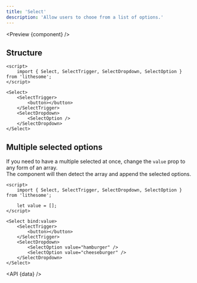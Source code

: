 ```yaml
---
title: 'Select'
description: 'Allow users to chooe from a list of options.'
---
```


<script>
	import {API, Preview} from '$site/index.ts';
	import data from '$ref/select.ts';
	import component from '$site/previews/select.svelte';
</script>

<Preview {component} />

## Structure

```svelte
<script>
	import { Select, SelectTrigger, SelectDropdown, SelectOption } from 'lithesome';
</script>

<Select>
	<SelectTrigger>
		<button></button>
	</SelectTrigger>
	<SelectDropdown>
		<SelectOption />
	</SelectDropdown>
</Select>
```

## Multiple selected options

If you need to have a multiple selected at once, change the `value` prop to any form of an array.  
The component will then detect the array and append the selected options.

```svelte
<script>
	import { Select, SelectTrigger, SelectDropdown, SelectOption } from 'lithesome';

	let value = [];
</script>

<Select bind:value>
	<SelectTrigger>
		<button></button>
	</SelectTrigger>
	<SelectDropdown>
		<SelectOption value="hamburger" />
		<SelectOption value="cheeseburger" />
	</SelectDropdown>
</Select>
```

<API {data} />
